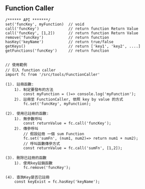 ## Function Caller
    /****** API *******/ 
    set('funcKey', myFunction)  // void
    call('funcKey')             // return function Return Value
    call('funcKey', [1,2])      // return function Return Value
    remove('funcKey')           // return function
    hasKey('keyName')           // return true/false 
    getKeys()                   // return ['key1', 'key2', ....]    
    getFunctions('funcKey')     // return function


    // 使用範例
    // 引入 function caller 
    import fc from '/src/tools/FunctionCaller'
    
    (1). 註冊函數:
        1). 制定要發布的方法
            const myFunction = ()=> console.log('myFunction');
        2). 註冊至 FunctionCaller, 依照 key by value 的方式
            fc.set('funcKey', myFunction);

    (2). 使用已註冊的函數:
        1). 無參數呼叫
            const returnValue = fc.call('funcKey'); 
        2). 傳參呼叫
            // 假設註冊 一個 sum Function
            fc.set('sumFn', (num1, num2)=> return num1 + num2);
            // 呼叫函數傳參方式
            const returnValue = fc.call('sumFn', [1,2]);

    (3). 刪除已註冊的函數
        1). 使用key註銷函數
            fc.remove('funcKey');

    (4). 查詢Key是否已註冊
        const keyExist = fc.hasKey('keyName');
        